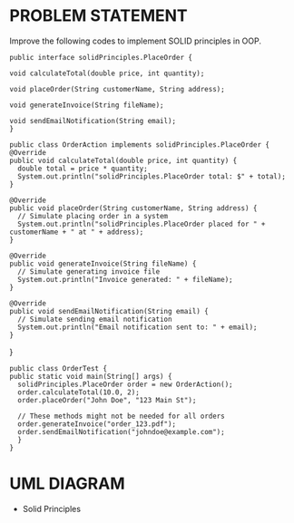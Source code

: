 # PROBLEM STATEMENT
Improve the following codes to implement SOLID principles in OOP.
  
    public interface solidPrinciples.PlaceOrder {
    
    void calculateTotal(double price, int quantity);
  
    void placeOrder(String customerName, String address);
  
    void generateInvoice(String fileName);
  
    void sendEmailNotification(String email);
    }
  
    public class OrderAction implements solidPrinciples.PlaceOrder {
    @Override
    public void calculateTotal(double price, int quantity) {
      double total = price * quantity;
      System.out.println("solidPrinciples.PlaceOrder total: $" + total);
    }
  
    @Override
    public void placeOrder(String customerName, String address) {
      // Simulate placing order in a system
      System.out.println("solidPrinciples.PlaceOrder placed for " + customerName + " at " + address);
    }
  
    @Override
    public void generateInvoice(String fileName) {
      // Simulate generating invoice file
      System.out.println("Invoice generated: " + fileName);
    }
  
    @Override
    public void sendEmailNotification(String email) {
      // Simulate sending email notification
      System.out.println("Email notification sent to: " + email);
    }
  }

    public class OrderTest {
    public static void main(String[] args) {
      solidPrinciples.PlaceOrder order = new OrderAction();
      order.calculateTotal(10.0, 2);
      order.placeOrder("John Doe", "123 Main St");
  
      // These methods might not be needed for all orders
      order.generateInvoice("order_123.pdf");
      order.sendEmailNotification("johndoe@example.com");
      }
    }
  

# UML DIAGRAM
- Solid Principles
